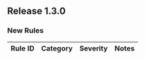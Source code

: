 ## Release 1.3.0

### New Rules

Rule ID | Category | Severity | Notes
--------|----------|----------|-------